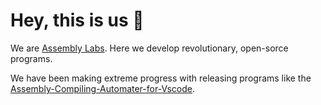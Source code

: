# Hey, this is us 👋

We are [Assembly Labs](https://github.com/Assembly-Labs). Here we develop revolutionary, open-sorce programs.

We have been making extreme progress with releasing programs like the [Assembly-Compiling-Automater-for-Vscode](https://github.com/Kelvin-Labs/Assembly-Compiling-Automater-for-Vscode).
